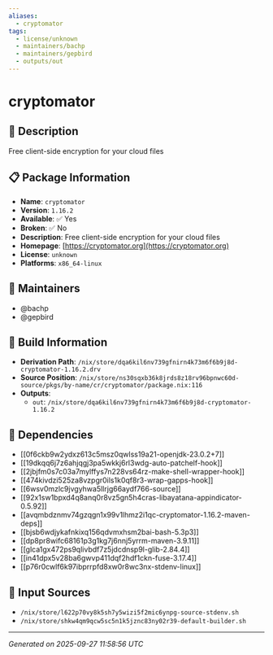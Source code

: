 ```yaml
---
aliases:
  - cryptomator
tags:
  - license/unknown
  - maintainers/bachp
  - maintainers/gepbird
  - outputs/out
---
```


# cryptomator

## 📝 Description

Free client-side encryption for your cloud files

## 📋 Package Information

- **Name**: `cryptomator`
- **Version**: `1.16.2`
- **Available**: ✅ Yes
- **Broken**: ✅ No
- **Description**: Free client-side encryption for your cloud files
- **Homepage**: [https://cryptomator.org](https://cryptomator.org)
- **License**: `unknown`
- **Platforms**: `x86_64-linux`
## 👥 Maintainers

- @bachp
- @gepbird


## 🔧 Build Information

- **Derivation Path**: `/nix/store/dqa6kil6nv739gfnirn4k73m6f6b9j8d-cryptomator-1.16.2.drv`
- **Source Position**: `/nix/store/ns30sqxb36k8jrds8z18rv96bpnwc60d-source/pkgs/by-name/cr/cryptomator/package.nix:116`
- **Outputs**:
  - `out`:  `/nix/store/dqa6kil6nv739gfnirn4k73m6f6b9j8d-cryptomator-1.16.2`

## 🔗 Dependencies

- [[0f6ckb9w2ydxz613c5msz0qwlss19a21-openjdk-23.0.2+7]]
- [[19dkqq6j7z6ahjqgj3pa5wkkj6rl3wdg-auto-patchelf-hook]]
- [[2jbjfm0s7c03a7mylffys7n228vs64rz-make-shell-wrapper-hook]]
- [[474kivdzi525za8vzpgr0ils1k0qf8r3-wrap-gapps-hook]]
- [[6wsv0mzlc9jvgyhwa5llrjg66aydf766-source]]
- [[92x1sw1bpxd4q8anq0r8vz5gn5h4cras-libayatana-appindicator-0.5.92]]
- [[avqmbdznmv74gzqgn1x99v1lhmz2i1qc-cryptomator-1.16.2-maven-deps]]
- [[bjsb6wdjykafnkixq156qdvmxhsm2bai-bash-5.3p3]]
- [[dp8pr8wifc68161p3g1kg7j6nnj5yrrm-maven-3.9.11]]
- [[glca1gx472ps9qlivbdf7z5jdcdnsp9l-glib-2.84.4]]
- [[in41dpx5v28ba6gwvp411dqf2hdf1ckn-fuse-3.17.4]]
- [[p76r0cwlf6k97ibprrpfd8xw0r8wc3nx-stdenv-linux]]

## 📁 Input Sources

- `/nix/store/l622p70vy8k5sh7y5wizi5f2mic6ynpg-source-stdenv.sh`
- `/nix/store/shkw4qm9qcw5sc5n1k5jznc83ny02r39-default-builder.sh`

---
*Generated on 2025-09-27 11:58:56 UTC*
